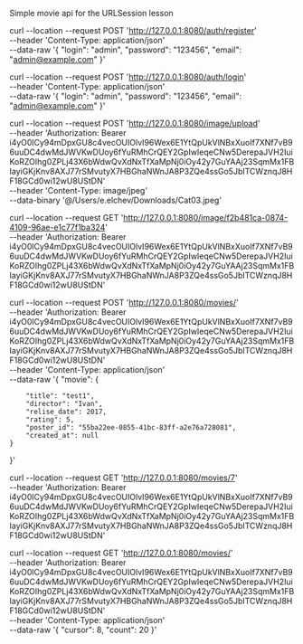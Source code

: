 Simple movie api for the URLSession lesson

curl --location --request POST 'http://127.0.0.1:8080/auth/register' \
--header 'Content-Type: application/json' \
--data-raw '{
    "login": "admin",
    "password": "123456",
    "email": "admin@example.com"
}'

curl --location --request POST 'http://127.0.0.1:8080/auth/login' \
--header 'Content-Type: application/json' \
--data-raw '{
    "login": "admin",
    "password": "123456",
    "email": "admin@example.com"
}'

curl --location --request POST 'http://127.0.0.1:8080/image/upload' \
--header 'Authorization: Bearer i4yO0lCy94mDpxGU8c4vecOUIOlvI96Wex6E1YtQpUkVlNBxXuoIf7XNf7vB96uuDC4dwMdJWVKwDUoy6fYuRMhCrQEY2GpIwIeqeCNw5DerepaJVH2IuiKoRZOIhg0ZPLj43X6bWdwQvXdNxTfXaMpNj0iOy42y7GuYAAj23SqmMx1FBIayiGKjKnv8AXJ77rSMvutyX7HBGhaNWnJA8P3ZQe4ssGo5JbITCWznqJ8HF18GCd0wi12wU8UStDN' \
--header 'Content-Type: image/jpeg' \
--data-binary '@/Users/e.elchev/Downloads/Cat03.jpeg'

curl --location --request GET 'http://127.0.0.1:8080/image/f2b481ca-0874-4109-96ae-e1c77f1ba324' \
--header 'Authorization: Bearer i4yO0lCy94mDpxGU8c4vecOUIOlvI96Wex6E1YtQpUkVlNBxXuoIf7XNf7vB96uuDC4dwMdJWVKwDUoy6fYuRMhCrQEY2GpIwIeqeCNw5DerepaJVH2IuiKoRZOIhg0ZPLj43X6bWdwQvXdNxTfXaMpNj0iOy42y7GuYAAj23SqmMx1FBIayiGKjKnv8AXJ77rSMvutyX7HBGhaNWnJA8P3ZQe4ssGo5JbITCWznqJ8HF18GCd0wi12wU8UStDN'

curl --location --request POST 'http://127.0.0.1:8080/movies/' \
--header 'Authorization: Bearer i4yO0lCy94mDpxGU8c4vecOUIOlvI96Wex6E1YtQpUkVlNBxXuoIf7XNf7vB96uuDC4dwMdJWVKwDUoy6fYuRMhCrQEY2GpIwIeqeCNw5DerepaJVH2IuiKoRZOIhg0ZPLj43X6bWdwQvXdNxTfXaMpNj0iOy42y7GuYAAj23SqmMx1FBIayiGKjKnv8AXJ77rSMvutyX7HBGhaNWnJA8P3ZQe4ssGo5JbITCWznqJ8HF18GCd0wi12wU8UStDN' \
--header 'Content-Type: application/json' \
--data-raw '{
    "movie": {
        
        "title": "test1",
        "director": "Ivan",
        "relise_date": 2017,
        "rating": 5,
        "poster_id": "55ba22ee-0855-41bc-83ff-a2e76a728081",
        "created_at": null
    }
}'

curl --location --request GET 'http://127.0.0.1:8080/movies/7' \
--header 'Authorization: Bearer i4yO0lCy94mDpxGU8c4vecOUIOlvI96Wex6E1YtQpUkVlNBxXuoIf7XNf7vB96uuDC4dwMdJWVKwDUoy6fYuRMhCrQEY2GpIwIeqeCNw5DerepaJVH2IuiKoRZOIhg0ZPLj43X6bWdwQvXdNxTfXaMpNj0iOy42y7GuYAAj23SqmMx1FBIayiGKjKnv8AXJ77rSMvutyX7HBGhaNWnJA8P3ZQe4ssGo5JbITCWznqJ8HF18GCd0wi12wU8UStDN'

curl --location --request GET 'http://127.0.0.1:8080/movies/' \
--header 'Authorization: Bearer i4yO0lCy94mDpxGU8c4vecOUIOlvI96Wex6E1YtQpUkVlNBxXuoIf7XNf7vB96uuDC4dwMdJWVKwDUoy6fYuRMhCrQEY2GpIwIeqeCNw5DerepaJVH2IuiKoRZOIhg0ZPLj43X6bWdwQvXdNxTfXaMpNj0iOy42y7GuYAAj23SqmMx1FBIayiGKjKnv8AXJ77rSMvutyX7HBGhaNWnJA8P3ZQe4ssGo5JbITCWznqJ8HF18GCd0wi12wU8UStDN' \
--header 'Content-Type: application/json' \
--data-raw '{
    "cursor": 8,
    "count": 20
}'
